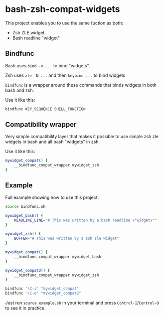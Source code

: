 # bash-zsh-compat-widgets

This project enables you to use the same fuction as both:

- Zsh ZLE widget
- Bash readline "widget"

## Bindfunc

Bash uses `bind -x ...` to bind "widgets".

Zsh uses `zle -N ...` and then `keybind ...` to bind widgets.

`bindfunc` is a wrapper around these commands that binds widgets in both bash and zsh.

Use it like this:

```sh
bindfunc KEY_SEQUENCE SHELL_FUNCTION
```

## Compatibility wrapper

Very simple compatibility layer that makes it possible to use simple zsh zle widgets in bash and all bash "widgets" in zsh.

Use it like this:

```sh
mywidget_compat() {
    __bindfunc_compat_wrapper mywidget_zsh
}
```

## Example

Full example showing how to use this project:

```sh
source bindfunc.sh

mywidget_bash() {
    READLINE_LINE="# This was written by a bash readline \"widget\""
}

mywidget_zsh() {
    BUFFER="# This was written by a zsh zle widget"
}

mywidget_compat() {
    __bindfunc_compat_wrapper mywidget_bash
}

mywidget_compat2() {
    __bindfunc_compat_wrapper mywidget_zsh
}

bindfunc '\C-i' "mywidget_compat"  
bindfunc '\C-o' "mywidget_compat2"  
```

Just run `source example.sh` in your terminal and press `Control-I`/`Control-O` to see it in practice.
